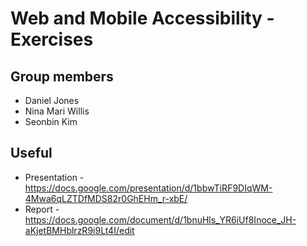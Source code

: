 # Web and Mobile Accessibility - Exercises

## Group members

- Daniel Jones
- Nina Mari Willis
- Seonbin Kim

## Useful

- Presentation - https://docs.google.com/presentation/d/1bbwTiRF9DIqWM-4Mwa6qLZTDfMDS82r0GhEHm_r-xbE/
- Report - https://docs.google.com/document/d/1bnuHls_YR6iUf8Inoce_JH-aKjetBMHblrzR9i9Lt4I/edit
